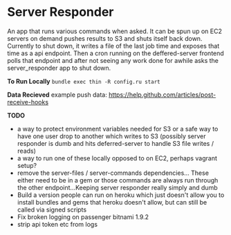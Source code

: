 Server Responder
===

An app that runs various commands when asked. It can be spun up on EC2 servers on demand pushes results to S3 and shuts itself back down. Currently to shut down, it writes a file of the last job time and exposes that time as a api endpoint. Then a cron running on the deffered-server frontend polls that endpoint and after not seeing any work done for awhile asks the server_responder app to shut down.

__To Run Locally__
`bundle exec thin -R config.ru start`

__Data Recieved__
  example push data: https://help.github.com/articles/post-receive-hooks

__TODO__

  * a way to protect environment variables needed for S3 or a safe way to have one user drop to another which writes to S3 (possibly server responder is dumb and hits deferred-server to handle S3 file writes / reads)
  * a way to run one of these locally opposed to on EC2, perhaps vagrant setup?
  * remove the server-files / server-commands dependencies… These either need to be in a gem or those commands are always run through the other endpoint…Keeping server responder really simply and dumb
  * Build a version people can run on heroku which just doesn't allow you to install bundles and gems that heroku doesn't allow, but can still be called via signed scripts
  * Fix broken logging on passenger bitnami 1.9.2
  * strip api token etc from logs

